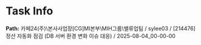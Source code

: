 # Task Info

**Path:** 카페24(주)\본사사업장\[CG]MI본부\MIH그룹\밸류업팀 / sylee03 / [214476] 정산 자동화 점검 (DB 서버 환경 변화 이슈 대응) / 2025-08-04_00-00-00

